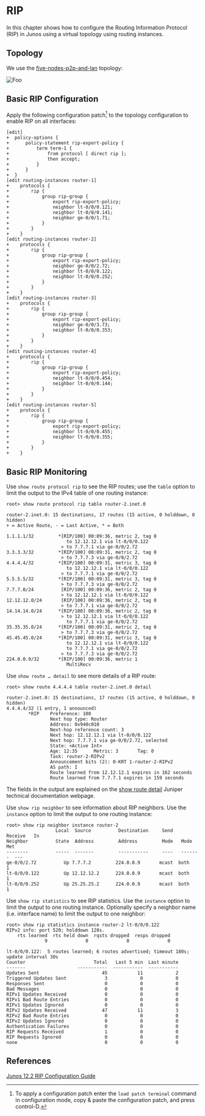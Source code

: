 # RIP

In this chapter shows how to configure the Routing Information Protocol (RIP) in Junos using a virtual topology using routing instances.

## Topology

We use the [five-nodes-p2p-and-lan](https://github.com/brunorijsman/firefly-configurations/tree/master/topologies/five-nodes-p2p-and-lan) topology:

![Foo](https://raw.github.com/brunorijsman/firefly-configurations/master/topologies/five-nodes-p2p-and-lan/five-nodes-p2p-and-lan.jpg	)

## Basic RIP Configuration

Apply the following configuration patch[^1] to the topology configuration to enable RIP on all interfaces: 

[^1]: To apply a configuration patch enter the `load patch terminal` command in configuration mode, copy & paste the configuration patch, and press control-D. 

```
[edit]
+  policy-options {
+      policy-statement rip-export-policy {
+          term term-1 {
+              from protocol [ direct rip ];
+              then accept;
+          }
+      }
+  }
[edit routing-instances router-1]
+    protocols {
+        rip {
+            group rip-group {
+                export rip-export-policy;
+                neighbor lt-0/0/0.121;
+                neighbor lt-0/0/0.141;
+                neighbor ge-0/0/1.71;
+            }
+        }
+    }
[edit routing-instances router-2]
+    protocols {
+        rip {
+            group rip-group {
+                export rip-export-policy;
+                neighbor ge-0/0/2.72;
+                neighbor lt-0/0/0.122;
+                neighbor lt-0/0/0.252;
+            }
+        }
+    }
[edit routing-instances router-3]
+    protocols {
+        rip {
+            group rip-group {
+                export rip-export-policy;
+                neighbor ge-0/0/3.73;
+                neighbor lt-0/0/0.353;
+            }
+        }
+    }
[edit routing-instances router-4]
+    protocols {
+        rip {
+            group rip-group {
+                export rip-export-policy;
+                neighbor lt-0/0/0.454;
+                neighbor lt-0/0/0.144;
+            }
+        }
+    }
[edit routing-instances router-5]
+    protocols {                        
+        rip {
+            group rip-group {
+                export rip-export-policy;
+                neighbor lt-0/0/0.455;
+                neighbor lt-0/0/0.355;
+            }
+        }
+    }
```

## Basic RIP Monitoring

Use `show route protocol rip` to see the RIP routes; use the `table` option to limit the output to the IPv4 table of one routing instance:

```
root> show route protocol rip table router-2.inet.0    

router-2.inet.0: 15 destinations, 17 routes (15 active, 0 holddown, 0 hidden)
+ = Active Route, - = Last Active, * = Both

1.1.1.1/32         *[RIP/100] 00:09:36, metric 2, tag 0
                      to 12.12.12.1 via lt-0/0/0.122
                    > to 7.7.7.1 via ge-0/0/2.72
3.3.3.3/32         *[RIP/100] 00:09:31, metric 2, tag 0
                    > to 7.7.7.3 via ge-0/0/2.72
4.4.4.4/32         *[RIP/100] 00:09:31, metric 3, tag 0
                      to 12.12.12.1 via lt-0/0/0.122
                    > to 7.7.7.1 via ge-0/0/2.72
5.5.5.5/32         *[RIP/100] 00:09:31, metric 3, tag 0
                    > to 7.7.7.3 via ge-0/0/2.72
7.7.7.0/24          [RIP/100] 00:09:36, metric 2, tag 0
                    > to 12.12.12.1 via lt-0/0/0.122
12.12.12.0/24       [RIP/100] 00:09:36, metric 2, tag 0
                    > to 7.7.7.1 via ge-0/0/2.72
14.14.14.0/24      *[RIP/100] 00:09:36, metric 2, tag 0
                    > to 12.12.12.1 via lt-0/0/0.122
                      to 7.7.7.1 via ge-0/0/2.72
35.35.35.0/24      *[RIP/100] 00:09:31, metric 2, tag 0
                    > to 7.7.7.3 via ge-0/0/2.72
45.45.45.0/24      *[RIP/100] 00:09:31, metric 3, tag 0
                      to 12.12.12.1 via lt-0/0/0.122
                      to 7.7.7.1 via ge-0/0/2.72
                    > to 7.7.7.3 via ge-0/0/2.72
224.0.0.9/32       *[RIP/100] 00:09:36, metric 1
                      MultiRecv
```

Use `show route … detail` to see more details of a RIP route:

```
root> show route 4.4.4.4 table router-2.inet.0 detail       

router-2.inet.0: 15 destinations, 17 routes (15 active, 0 holddown, 0 hidden)
4.4.4.4/32 (1 entry, 1 announced)
        *RIP    Preference: 100
                Next hop type: Router
                Address: 0x940c010
                Next-hop reference count: 3
                Next hop: 12.12.12.1 via lt-0/0/0.122
                Next hop: 7.7.7.1 via ge-0/0/2.72, selected
                State: <Active Int>
                Age: 12:35      Metric: 3       Tag: 0 
                Task: router-2-RIPv2
                Announcement bits (2): 0-KRT 1-router-2-RIPv2 
                AS path: I
                Route learned from 12.12.12.1 expires in 162 seconds
                Route learned from 7.7.7.1 expires in 159 seconds
```

The fields in the output are explained on the [show route detail](https://github.com/brunorijsman/firefly-configurations/tree/master/topologies/five-nodes-p2p-and-lan) Juniper technical documentation webpage.

Use `show rip neighbor` to see information about RIP neighbors. Use the `instance` option to limit the output to one routing instance:

```
root> show rip neighbor instance router-2 
                  Local  Source          Destination     Send   Receive   In
Neighbor          State  Address         Address         Mode   Mode     Met 
--------          -----  -------         -----------     ----   -------  --- 
ge-0/0/2.72          Up 7.7.7.2         224.0.0.9       mcast  both       1
lt-0/0/0.122         Up 12.12.12.2      224.0.0.9       mcast  both       1
lt-0/0/0.252         Up 25.25.25.2      224.0.0.9       mcast  both       1
```

Use `show rip statistics` to see RIP statistics. Use the `instance` option to limit the output to one routing instance. Optionally specify a neighbor name (i.e. interface name) to limit the output to one neighbor:

```
root> show rip statistics instance router-2 lt-0/0/0.122 
RIPv2 info: port 520; holddown 120s. 
    rts learned  rts held down  rqsts dropped  resps dropped
              9              0              0              0

lt-0/0/0.122:  5 routes learned; 6 routes advertised; timeout 180s; update interval 30s
Counter                         Total   Last 5 min  Last minute
-------                   -----------  -----------  -----------
Updates Sent                       45           11            2
Triggered Updates Sent              3            0            0
Responses Sent                      0            0            0
Bad Messages                        0            0            0
RIPv1 Updates Received              0            0            0
RIPv1 Bad Route Entries             0            0            0
RIPv1 Updates Ignored               0            0            0
RIPv2 Updates Received             47           11            3
RIPv2 Bad Route Entries             0            0            0
RIPv2 Updates Ignored               0            0            0
Authentication Failures             0            0            0
RIP Requests Received               1            0            0
RIP Requests Ignored                0            0            0
none                                0            0            0
```


## References

[Junos 12.2 RIP Configuration Guide](http://www.juniper.net/techpubs/en_US/junos12.2/information-products/pathway-pages/config-guide-routing/config-guide-routing-rip.pdf)






 